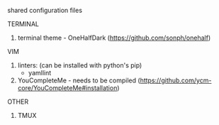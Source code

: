 shared configuration files

TERMINAL
1) terminal theme - OneHalfDark (https://github.com/sonph/onehalf)

VIM
1) linters: (can be installed with python's pip)
      - yamllint
2) YouCompleteMe - needs to be compiled (https://github.com/ycm-core/YouCompleteMe#installation)

OTHER
1) TMUX

